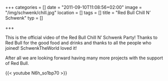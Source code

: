 +++
categories = []
date = "2011-09-10T11:08:56+02:00"
image = "/img/schwenk/chill.jpg"
location = []
tags = []
title = "Red Bull Chill N’ Schwenk"
typ = []

+++

This is the official video of the Red Bull Chill N’ Schwenk Party! Thanks to Red Bull for the good food and drinks and thanks to all the people who joined! SchwenkTheWorld loved it!

After all we are looking forward having many more projects with the support of Red Bull.


{{< youtube N6h_so1bp70 >}}